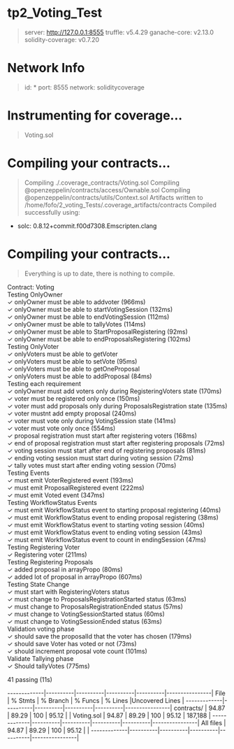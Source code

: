 # tp2_Voting_Test
> server:            http://127.0.0.1:8555
> truffle:           v5.4.29
> ganache-core:      v2.13.0
> solidity-coverage: v0.7.20

Network Info
============
> id:      *
> port:    8555
> network: soliditycoverage


Instrumenting for coverage...
=============================

> Voting.sol

Compiling your contracts...
===========================
> Compiling ./.coverage_contracts/Voting.sol
> Compiling @openzeppelin/contracts/access/Ownable.sol
> Compiling @openzeppelin/contracts/utils/Context.sol
> Artifacts written to /home/fofo/2_voting_Tests/.coverage_artifacts/contracts
> Compiled successfully using:
   - solc: 0.8.12+commit.f00d7308.Emscripten.clang


Compiling your contracts...
===========================
> Everything is up to date, there is nothing to compile.



  Contract: Voting  <br>
    Testing OnlyOwner <br>
      ✓ onlyOwner must be able to addvoter (966ms) <br>
      ✓ onlyOwner must be able to startVotingSession (132ms) <br>
      ✓ onlyOwner must be able to endVotingSession (112ms) <br>
      ✓ onlyOwner must be able to tallyVotes (114ms) <br>
      ✓ onlyOwner must be able to StartProposalRegistering (92ms)  <br>
      ✓ onlyOwner must be able to endProposalsRegistering (102ms)    <br>
    Testing OnlyVoter <br>
      ✓ onlyVoters must be able to getVoter <br>
      ✓ onlyVoters must be able to setVote (95ms) <br>
      ✓ onlyVoters must be able to getOneProposal <br>
      ✓ onlyVoters must be able to addProposal (84ms) <br>
    Testing each requirement  <br>
      ✓ onlyOwner must add voters only during RegisteringVoters state (170ms)  <br>
      ✓ voter must be registered only once (150ms)  <br>
      ✓ voter must add proposals only during ProposalsRegistration state (135ms)  <br>
      ✓ voter mustnt add empty proposal (240ms)  <br>
      ✓ voter must vote only during VotingSession state (141ms)  <br>
      ✓ voter must vote only once (554ms) <br>
      ✓ proposal registration must start after registering voters (168ms) <br>
      ✓ end of proposal registration must start after registering proposals (72ms) <br>
      ✓ voting session must start after end of registering proposals (81ms) <br>
      ✓ ending voting session must start during voting session (72ms) <br>
      ✓ tally votes must start after ending voting session (70ms) <br>
    Testing Events <br>
      ✓ must emit VoterRegistered event (193ms) <br>
      ✓ must emit ProposalRegistered event (222ms) <br>
      ✓ must emit Voted event (347ms) <br>
    Testing WorkflowStatus Events  <br>
      ✓ must emit WorkflowStatus event to starting proposal registering (40ms) <br>
      ✓ must emit  WorkflowStatus event to ending proposal registering (38ms) <br>
      ✓ must emit WorkflowStatus event to starting voting session (40ms) <br>
      ✓ must emit WorkflowStatus event to ending voting session (43ms) <br>
      ✓ must emit WorkflowStatus event to count in endingSession (47ms) <br>
    Testing Registering Voter <br>
      ✓ Registering voter (211ms) <br>
    Testing Registering Proposals <br>
      ✓ added proposal in arrayPropo (80ms) <br>
      ✓ added lot of proposal in arrayPropo (607ms) <br>
    Testing State Change <br>
      ✓ must start with RegisteringVoters status <br>
      ✓ must change to ProposalsRegistrationStarted status (63ms) <br>
      ✓ must change to ProposalsRegistrationEnded status (57ms) <br>
      ✓ must change to VotingSessionStarted status (60ms) <br>
      ✓ must change to VotingSessionEnded status (63ms) <br>
    Validation voting phase <br>
      ✓ should save the proposalId that the voter has chosen (179ms) <br>
      ✓ should save Voter has voted or not (73ms) <br>
      ✓ should increment proposal vote count (101ms) <br>
    Validate Tallying phase <br>
      ✓ Should tallyVotes (775ms) <br>


  41 passing (11s) <br>

-------------|----------|----------|----------|----------|----------------|
File         |  % Stmts | % Branch |  % Funcs |  % Lines |Uncovered Lines |
-------------|----------|----------|----------|----------|----------------|
 contracts/  |    94.87 |    89.29 |      100 |    95.12 |                |
  Voting.sol |    94.87 |    89.29 |      100 |    95.12 |        187,188 |
-------------|----------|----------|----------|----------|----------------|
All files    |    94.87 |    89.29 |      100 |    95.12 |                |
-------------|----------|----------|----------|----------|----------------|

